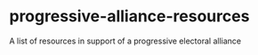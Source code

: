 # progressive-alliance-resources
A list of resources in support of a progressive electoral alliance
